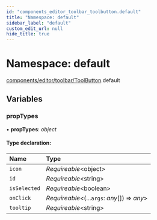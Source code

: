 ```yaml
---
id: "components_editor_toolbar_toolbutton.default"
title: "Namespace: default"
sidebar_label: "default"
custom_edit_url: null
hide_title: true
---
```


# Namespace: default

[components/editor/toolbar/ToolButton](components_editor_toolbar_toolbutton.md).default

## Variables

### propTypes

• **propTypes**: *object*

#### Type declaration:

Name | Type |
:------ | :------ |
`icon` | *Requireable*<object\> |
`id` | *Requireable*<string\> |
`isSelected` | *Requireable*<boolean\> |
`onClick` | *Requireable*<(...`args`: *any*[]) => *any*\> |
`tooltip` | *Requireable*<string\> |
